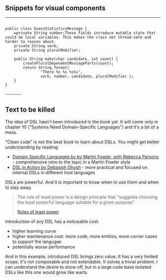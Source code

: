 ## Snippets for visual components

-------
<div class="code-block-wrapper">

<pre><code class="language-java"> 
public class GuessStatisticsMessage {
    <span class="code-comment-trigger">►</span><span class="reviewable-line">private String number;<span class="code-comment">These fields introduce mutable state that could be local variables. This makes the class not thread-safe and harder to reason about.</span></span>
    private String verb;
    private String pluralModifier;
&nbsp;
    public String make(char candidate, int count) {
        createPluralDependentMessageParts(count);
        return String.format(
                "There %s %s %s%s", 
                verb, number, candidate, pluralModifier );
    }
}
</code></pre>

</div>
--------



## Text to be killed 

The idea of DSL hasn't been introduced in the book yet. It will come only in chapter 10 ("Systems Need Domain-Specific Languages") and it's a bit of a mess.

"Clean code" is not the best book to learn about DSLs. You might get better understanding by reading:
* [Domain Specific Languages by by Martin Fowler, with Rebecca Parsons](https://martinfowler.com/books/dsl.html) - comprehensive intro to the topic in a Martin Fowler style
* [DSL in Action by Debasish Ghosh](https://www.manning.com/books/dsls-in-action) - more practical and focused on internal DSLs in different host languages

DSLs are powerful. And it is important to know when to use them and when to stay away.

> The rule of least power is a design principle that "suggests choosing the least powerful language suitable for a given purpose"
>
> [Rules of least power](https://en.wikipedia.org/wiki/Rule_of_least_power)
 
Introduction of any DSL has a noticeable cost: 
- higher learning curve
- higher maintenance cost: more code, more entities, more corner cases to support the langugae
- potentially worse performance

And in this example, introduced DSL brings zero value. It has a very limited scope, it's not composable and not extendable. It solves a trivial problem. 
I can understand the desire to show off, but in a large code base isolated DSLs like this one would grow like warts.

